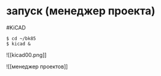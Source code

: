 # запуск (менеджер проекта)
#KiCAD

```shell
$ cd ~/bk85
$ kicad &
```

![[kicad00.png]]

![[менеджер проектов]]
